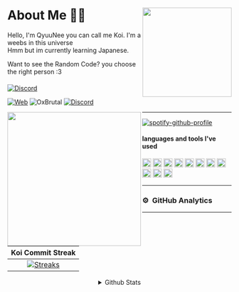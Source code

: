 <div>
<img src="https://i.pinimg.com/originals/bc/da/8b/bcda8b7fb3e7300b132b848ae5a8585a.jpg" width="200" align="right" />
  <h1> About Me 👋🏻 </h1>
Hello, I'm QyuuNee you can call me Koi. I'm a weebs in this universe <br>Hmm but im currently learning Japanese.

Want to see the Random Code? you choose the right person :3

####
[![Discord](https://discord.c99.nl/widget/theme-2/937249509694656513.png)](https://discord.com/users/937249509694656513)

[![Web](https://img.shields.io/badge/Personal%20Website-4287f5)](https://koi.pics)
<img src="https://komarev.com/ghpvc/?username=OxBrutal&label=Profile%20views&color=0e75b6&style=flat" alt="OxBrutal" />  [![Discord](https://discordapp.com/api/guilds/754960201215508521/embed.png)](https://discord.gg/cottonbuds)
</div>


<div>
<img src="https://i.pinimg.com/originals/ae/96/bc/ae96bc0493ba1730630bc307a1d90e12.jpg" width="300" align="left" />
<hr>
  
[![spotify-github-profile](https://spotify-github-profile.vercel.app/api/view?uid=31x26y6mbrwjpxkl64skncmykrbu&cover_image=true&theme=natemoo-re&bar_color=3dd8ff&bar_color_cover=false)](https://spotify-github-profile.vercel.app/api/view?uid=31x26y6mbrwjpxkl64skncmykrbu&redirect=true)
  
#### languages and tools I've used
<img src="https://upload.wikimedia.org/wikipedia/commons/thumb/9/99/Unofficial_JavaScript_logo_2.svg/512px-Unofficial_JavaScript_logo_2.svg.png" width=20> <img src="https://seeklogo.com/images/T/typescript-logo-B29A3F462D-seeklogo.com.png" width=20>
<a href="https://discord.js.org"><img src="https://discordjs.guide/favicon.png" width="20" alt="discord.js" /></a>
<img height="20" src="https://img.shields.io/badge/-Nodejs-43853d?style=flat-square&logo=Node.js&logoColor=white"/>
<img height="20" src="https://img.shields.io/badge/Ubuntu-orange?style=flat-square&logo=Ubuntu&logoColor=white"/>
<img height="20" src="https://img.shields.io/badge/-HTML5-E34F26?style=flat-square&logo=html5&logoColor=white" />
<img height="20" src="https://img.shields.io/badge/-NPM-CB3837?style=flat-square&logo=npm&logoColor=whitee"/>
<img height="20" src="https://img.shields.io/badge/-MongoDB-13aa52?style=flat-square&logo=mongodb&logoColor=white"/>
<img height="20" src="https://img.shields.io/badge/-React-000000?style=flat-square&logo=react&logoColor=blue"/>
<img height="20" src="https://img.shields.io/badge/-Vercel-ffffff?style=flat-square&logo=vercel&logoColor=black"/>
<img height="20" src="https://img.shields.io/badge/Next.js-000000?style=flat-square&logo=next.js&logoColor=white"/>
<hr>

### ⚙ &nbsp;GitHub Analytics

---

|        Koi Commit Streak        |
|:--------------------------------:|
|    [![Streaks](https://streak-stats.demolab.com/?user=OxBrutal&theme=radical)](https://streak-stats.demolab.com/)    |

<details align="center">
  <summary>Github Stats</summary>
  
[![Top Langs](https://github-readme-stats.vercel.app/api/top-langs/?username=OxBrutal&layout=compact&show_icons=true&theme=radical)](https://github.com/OxBrutal)
![Koi github stats](https://github-readme-stats.vercel.app/api?username=iseizuu&show_icons=true&theme=radical)
</details>
</div>
